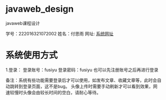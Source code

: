 # javaweb_design
javaweb课程设计

学号：222016321072002 姓名：付思雨
网址: [系统网址](http://39.106.102.184:8080/blog)

# 系统使用方式
1.登录：
登录账号：fusiyu
登录密码：fusiyu
也可以先注册账号之后再进行登录

备注：系统有些功能需要登录后才可以使用，如发布文章、收藏文章等，此时会自动跳转到登录页面，这不是bug。
头像上传时需要手动刷新才可以看到效果，网速较慢时头像会由较长时间的空白，请耐心等待。

